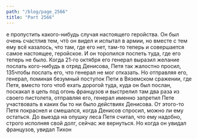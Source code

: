 ```yaml
---
path: "/blog/page_2566"
title: "Part 2566"
---
```


е пропустить какого-нибудь случая настоящего геройства. Он был очень счастлив тем, чтò он видел и испытал в армии, но вместе с тем ему всё казалось, что там, где его нет, там-то теперь и совершается самое настоящее, геройское. И он торопился поспеть туда, где его теперь не было.
Когда 21-го октября его генерал выразил желание послать когo-нибудь в отряд Денисова, Петя так жалостно просил, 135чтобы послать его, что генерал не мог отказать. Но отправляя его, генерал, поминая безумный поступок Пети в Вяземском сражении, где Петя, вместо того чтоб ехать дорогой туда, куда он был послан, поскакал в цепь под огонь французов и выстрелил там два раза из своего пистолета, отправляя его, генерал именно запретил Пете участвовать в каких бы то ни было действиях Денисова. От этого-то Петя покраснел и смешался, когда Денисов спросил, можно ли ему остаться. До выезда на опушку леса Петя считал, что ему надобно, строго исполняя свой долг, сейчас же вернуться. Но когда он увидал французов, увидал Тихон
